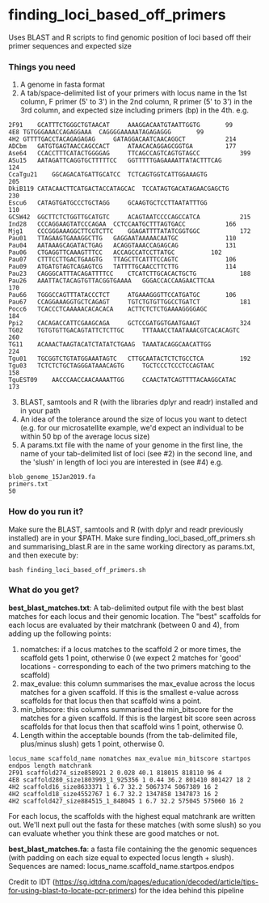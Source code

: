 # finding_loci_based_off_primers
Uses BLAST and R scripts to find genomic position of loci based off their primer sequences and expected size

### Things you need
1. A genome in fasta format
2. A tab/space-delimited list of your primers with locus name in the 1st column, F primer (5' to 3') in the 2nd column, R primer (5' to 3') in the 3rd column, and expected size including primers (bp) in the 4th. e.g.
```
2F91	GCATTTCTGGGCTGTAACAT	 AAAGGACAATGTAATTGGTG 		99
4E8	TGTGGGAAACCAGAGGAAA	 CAGGGGAAAAATAGAGAGGG 		99
4H2	GTTTTGACCTACAGAGAGAG	 GATAGGACAATCAACAGGCT 			214
ADCbm	GATGTGAGTAACCAGCCACT	 ATAACACAGGAGCGGTGA 		177
Ase64	CCACCTTTCATACTGGGGAG	 TTCAGCCAGTCAGTGTAGCC 			399
ASu15	AATAGATTCAGGTGCTTTTTCC	 GGTTTTTGAGAAAATTATACTTTCAG 			124
CcaTgu21	GGCAGACATGATTGCATCC	 TCTCAGTGGTCATTGGAAAGTG 			205
DkiB119	CATACAACTTCATGACTACCATAGCAC	 TCCATAGTGACATAGAACGAGCTG 			230
Escu6	CATAGTGATGCCCTGCTAGG	 GCAAGTGCTCCTTAATATTTGG 			110
GCSW42	GGCTTCTCTGGTTGCATGTC	 ACAGTAATCCCCAGCCATCA 			215
Ind28	CCCAGGAAGTATCCCAGAA	 CCTCCAATGCTTTAGTGACC 			166
Mjg1	CCCGGGAAAGGCTTCGTCTTC	 GGAGATTTTATATCGGTGGC 			172
Pau01	TTAGAAGTGAAAGGCTTG	 GAGGAATAAAAACAATGC 			110
Pau04	AATAAAGCAGATACTGAG	 ACAGGTAAACCAGAGCAG 			131
Pau06	CTGAGGTTCAAAGTTTCC	 ACCAGCCATCCTTATGC 			102
Pau07	CTTTCCTTGACTGAAGTG	 TTAGCTTCATTTCCAGTC 			106
Pau09	ATGATGTAGTCAGAGTCG	 TATTTTGCAACCTTCTTG 			114
Pau23	CAGGGCATTTACAGATTTTCC	 CTCATCTTGCACACTGCTG 			188
Pau26	AAATTACTACAGTGTTACGGTGAAAA	 GGGACCACCAAGAACTTCAA 			170
Pau66	TGGGCCAGTTTATACCCTCT	 ATGAAAGGGTTCCATGATGC 		106
Pau67	CCAGGAAAGGTGCTCAGAGT	 TGTCTGTGTTGGCCTGATCT 			181
Pocc6	TCACCCTCAAAAACACACACA	 ACTTCTCTCTGAAAAGGGGAGC 			184
Ppi2	CACAGACCATTCGAAGCAGA	 GCTCCGATGGTGAATGAAGT 			324
TG02	TGTGTGTTGACAGTATTCTCTTGC	 TTTAAACCTAATAAACGTCACACAGTC 			260
TG11	ACAAACTAAGTACATCTATATCTGAAG	 TAAATACAGGCAACATTGG 			224
Tgu01	TGCGGTCTGTATGGAAATAGTC	 CTTGCAATACTCTCTGCCTCA 			192
Tgu03	TCTCTCTGCTAGGGATAAACAGTG	 TGCTCCCTCCCTCCAGTAAC 			158
TguEST09	AACCCAACCAACAAAATTGG	 CCAACTATCAGTTTTACAAGGCATAC 			173
```
3. BLAST, samtools and R (with the libraries dplyr and readr) installed and in your path
4. An idea of the tolerance around the size of locus you want to detect (e.g. for our microsatellite example, we'd expect an individual to be within 50 bp of the average locus size)
5. A params.txt file with the name of your genome in the first line, the name of your tab-delimited list of loci (see #2) in the second line, and the 'slush' in length of loci you are interested in (see #4) e.g.
```
blob_genome_15Jan2019.fa
primers.txt
50
```

### How do you run it?
Make sure the BLAST, samtools and R (with dplyr and readr previously installed) are in your $PATH. Make sure finding_loci_based_off_primers.sh and summarising_blast.R are in the same working directory as params.txt, and then execute by:
```
bash finding_loci_based_off_primers.sh
```

### What do you get?
**best_blast_matches.txt**: A tab-delimited output file with the best blast matches for each locus and their genomic location. The "best" scaffolds for each locus are evaluated by their matchrank (between 0 and 4), from adding up the following points:
1. nomatches: if a locus matches to the scaffold 2 or more times, the scaffold gets 1 point, otherwise 0 (we expect 2 matches for 'good' locations - corresponding to each of the two primers matching to the scaffold)
2. max_evalue: this column summarises the max_evalue across the locus matches for a given scaffold. If this is the smallest e-value across scaffolds for that locus then that scaffold wins a point.
3. min_bitscore: this columns summarised the min_bitscore for the matches for a given scaffold. If this is the largest bit score seen across scaffolds for that locus then that scaffold wins 1 point, otherwise 0.
4. Length within the acceptable bounds (from the tab-delimited file, plus/minus slush) gets 1 point, otherwise 0.
```
locus_name scaffold_name nomatches max_evalue min_bitscore startpos endpos length matchrank
2F91 scaffold274_size858921 2 0.028 40.1 818015 818110 96 4
4E8 scaffold280_size1803993_1_925356 1 0.44 36.2 801410 801427 18 2
4H2 scaffold16_size8633371 1 6.7 32.2 5067374 5067389 16 2
4H2 scaffold18_size4552767 1 6.7 32.2 1347858 1347873 16 2
4H2 scaffold427_size884515_1_848045 1 6.7 32.2 575045 575060 16 2
```
For each locus, the scaffolds with the highest equal matchrank are written out. We'll next pull out the fasta for these matches (with some slush) so you can evaluate whether you think these are good matches or not.

**best_blast_matches.fa**: a fasta file containing the the genomic sequences (with padding on each size equal to expected locus length + slush). Sequences are named: locus_name.scaffold_name.startpos.endpos


Credit to IDT (https://sg.idtdna.com/pages/education/decoded/article/tips-for-using-blast-to-locate-pcr-primers) for the idea behind this pipeline
